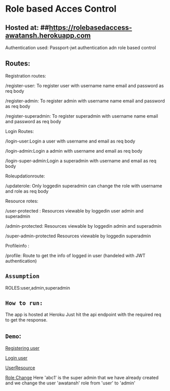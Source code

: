 # Role based Acces Control 
## Hosted at:  ##https://rolebasedaccess-awatansh.herokuapp.com

Authentication used: Passport-jwt authentication adn role based control

## Routes:

Registration routes:

/register-user: To register user with username name email and password as req body 

/register-admin:  To register admin with username name email and password as req body

/register-superadmin:  To register superadmin with username name email and password as req body

Login Routes:


/login-user:Login a user with username and email as req body 

/login-admin:Login a admin with username and email as req body 

/login-super-admin:Login a superadmin with username and email as req body 


Roleupdationroute:


/updaterole: Only loggedin superadmin can change the role with username and role as req body


Resource rotes:

/user-protected : Resources viewable by loggedin user admin and superadmin

/admin-protected:  Resources viewable by  loggedin admin and superadmin

/super-admin-protected  Resources viewable by loggedin superadmin


Profileinfo :

/profile: Route to get the info of logged in user (handeled with JWT authentication)

## `Assumption`

ROLES:user,admin,superadmin

## `How to run:`

The app is hosted at Heroku 
Just hit the api endpoint with the required req to get the response.



## `Demo`:

[Registering user](https://user-images.githubusercontent.com/31369423/116231044-02ce8300-a776-11eb-8239-5b8b169ac6e2.PNG)


[Login user](https://user-images.githubusercontent.com/31369423/116231335-55a83a80-a776-11eb-8fcd-4994a266428c.PNG)

[UserResource](https://user-images.githubusercontent.com/31369423/116231990-2b0ab180-a777-11eb-968f-0c208214876f.PNG)


[Role Change](https://user-images.githubusercontent.com/31369423/116232645-0a8f2700-a778-11eb-9df0-9378c0f7f756.PNG)
Here 'abc1' is the super admin that we have already created and we change the user 'awatansh' role from 'user' to 'admin'












